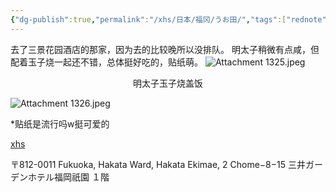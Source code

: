 ```yaml
---
{"dg-publish":true,"permalink":"/xhs/日本/福冈/うお田/","tags":["rednote","福冈"],"created":"2025-03-17T23:00:32.452+08:00","updated":"2025-03-23T16:29:31.692+08:00"}
---
```


去了三景花园酒店的那家，因为去的比较晚所以没排队。
明太子稍微有点咸，但配着玉子烧一起还不错，总体挺好吃的，贴纸萌。
![Attachment 1325.jpeg](/img/user/xhs/%E6%97%A5%E6%9C%AC/%E7%A6%8F%E5%86%88/photo/Attachment%201325.jpeg)
<center>明太子玉子烧盖饭</center>

![Attachment 1326.jpeg](/img/user/xhs/%E6%97%A5%E6%9C%AC/%E7%A6%8F%E5%86%88/photo/Attachment%201326.jpeg)

*贴纸是流行吗w挺可爱的

[xhs](https://www.xiaohongshu.com/explore/672a560a000000003c01fc83?xsec_token=ABD3ui-4sBoQI1Ae4AKTfOp3Cvxu59uiEWh6NHdYJel-c=&xsec_source=pc_user)

〒812-0011 Fukuoka, Hakata Ward, Hakata Ekimae, 2 Chome−8−15 三井ガーデンホテル福岡祇園 １階

